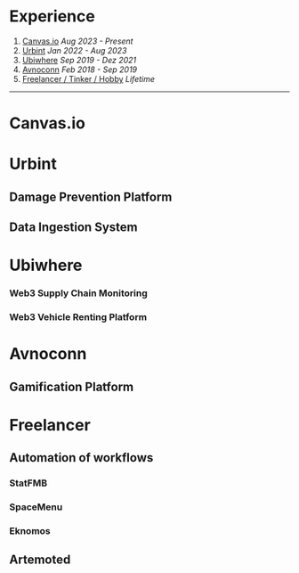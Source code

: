 # Experience

1. [Canvas.io](#canvas.io) _Aug 2023 - Present_
2. [Urbint](#urbint) _Jan 2022 - Aug 2023_
2. [Ubiwhere](#ubiwhere) _Sep 2019 - Dez 2021_
3. [Avnoconn](#avnoconn) _Feb 2018 - Sep 2019_
4. [Freelancer / Tinker / Hobby](#freelancer) _Lifetime_

---

# Canvas.io
# Urbint
## Damage Prevention Platform
## Data Ingestion System
# Ubiwhere
### Web3 Supply Chain Monitoring
### Web3 Vehicle Renting Platform
# Avnoconn
## Gamification Platform
# Freelancer
## Automation of workflows
### StatFMB
### SpaceMenu
### Eknomos
## Artemoted